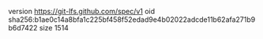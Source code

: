 version https://git-lfs.github.com/spec/v1
oid sha256:b1ae0c14a8bfa1c225bf458f52edad9e4b02022adcde11b62afa271b9b6d7422
size 1514
